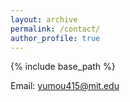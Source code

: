 ```yaml
---
layout: archive
permalink: /contact/
author_profile: true
---
```

{% include base_path %}

Email: yumou415@mit.edu
